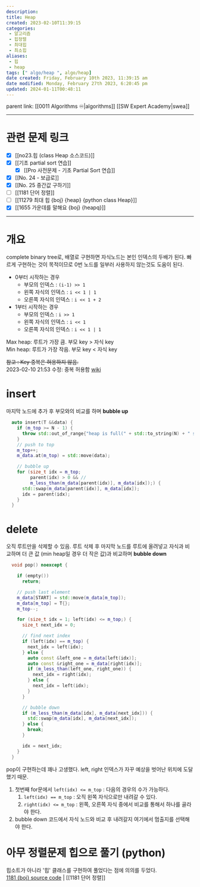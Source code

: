 ```yaml
---
description:
title: Heap
created: 2023-02-10T11:39:15
categories: 
 - 알고리즘
 - 힙정렬
 - 최대힙
 - 최소힙
aliases: 
 - 힙
 - heap
tags: [" algo/heap ", algo/heap]
date created: Friday, February 10th 2023, 11:39:15 am
date modified: Monday, February 27th 2023, 6:20:45 pm
updated: 2024-01-11T00:48:11
---
```

parent link: [[0011 Algorithms ♾️|algorithms]] [[SW Expert Academy|swea]]

---

# 관련 문제 링크

- [x] [[no23.힙 (class Heap 소스코드)]]
- [x] [[기초 partial sort 연습]]
	- [x] [[Pro 사전문제 - 기초 Partial Sort 연습]]
- [x] [[No. 24 - 보급로]]
- [x] [[No. 25 중간값 구하기]]
- [ ] [[1181 단어 정렬]]
- [ ] [[11279 최대 힙 {boj} {heap} {python class Heap}]]
- [x] [[1655 가운데를 말해요 {boj} {heapq}]]

___

# 개요

complete binary tree로, 배열로 구현하면 자식노드는 본인 인덱스의 두배가 된다. 빠르게 구현하는 것이 목적이므로 0번 노드를 일부러 사용하지 않는것도 도움이 된다. 

- 0부터 시작하는 경우
	- 부모의 인덱스 :  `(i-1) >> 1`
	- 왼쪽 자식의 인덱스 : `i << 1 | 1`
	- 오른쪽 자식의 인덱스 : `i << 1 + 2`  
- 1부터 시작하는 경우
	- 부모의 인덱스 : `i >> 1`
	- 왼쪽 자식의 인덱스 : `i << 1`
	- 오른쪽 자식의 인덱스 : `i << 1 | 1`

Max heap: 루트가 가장 큼. 부모 key > 자식 key  
Min heap: 루트가 가장 작음. 부모 key < 자식 key

~~참고 : Key 중복은 허용하지 않음.~~  
2023-02-10 21:53 수정: 중복 허용함 [wiki](https://en.wikipedia.org/wiki/Heap_%28data_structure%29)

# insert

마지막 노드에 추가 후 부모와의 비교를 하며 **bubble up**

```cpp
  auto insert(T &&data) {
    if (m_top >= N - 1) {
      throw std::out_of_range{"heap is full(" + std::to_string(N) + " size)"};
    }
    // push to top
    m_top++;
    m_data.at(m_top) = std::move(data);

    // bubble up
    for (size_t idx = m_top;
         parent(idx) > 0 && //
         m_less_than(m_data[parent(idx)], m_data[idx]);) {
      std::swap(m_data[parent(idx)], m_data[idx]);
      idx = parent(idx);
    }
  }

```

# delete

오직 루트만을 삭제할 수 있음. 루트 삭제 후 마지막 노드를 루트에 올려넣고 자식과 비교하며 더 큰 값 (min heap일 경우 더 작은 값)과 비교하며 **bubble down**

```cpp
  void pop() noexcept {

    if (empty())
      return;

    // push last element
    m_data[START] = std::move(m_data[m_top]);
    m_data[m_top] = T{};
    m_top--;

    for (size_t idx = 1; left(idx) <= m_top;) {
      size_t next_idx = 0;

      // find next index
      if (left(idx) == m_top) {
        next_idx = left(idx);
      } else {
        auto const &left_one = m_data[left(idx)];
        auto const &right_one = m_data[right(idx)];
        if (m_less_than(left_one, right_one)) {
          next_idx = right(idx);
        } else {
          next_idx = left(idx);
        }
      }

      // bubble down
      if (m_less_than(m_data[idx], m_data[next_idx])) {
        std::swap(m_data[idx], m_data[next_idx]);
      } else {
        break;
      }

      idx = next_idx;
    }
  }

```

pop이 구현하는데 꽤나 고생했다. left, right 인덱스가 자꾸 예상을 벗어난 위치에 도달했기 때문. 
1. 첫번째 for문에서 `left(idx) <= m_top` : 다음의 경우의 수가 가능하다.
	1. `left(idx) == m_top` : 오직 왼쪽 자식으로만 내려갈 수 있다.
	2. `right(idx) <= m_top` : 왼쪽, 오른쪽 자식 중에서 비교를 통해서 하나를 골라야 한다.
2. bubble down 코드에서 자식 노드와 비교 후 내려갈지 여기에서 멈출지를 선택해야 한다.

# 아무 정렬문제 힙으로 풀기 (python)

힙소트가 아니라 '힙' 클래스를 구현하여 풀었다는 점에 의의를 두었다.  
[1181 {boj} source code](https://www.acmicpc.net/source/65079282) | [[1181 단어 정렬]]
